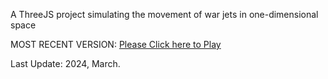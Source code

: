 A ThreeJS project simulating the movement of war jets in one-dimensional space

MOST RECENT VERSION: [Please Click here to Play](https://rawcdn.githack.com/alperenbutun/free-project/5765920/index.html)

Last Update: 2024, March.
